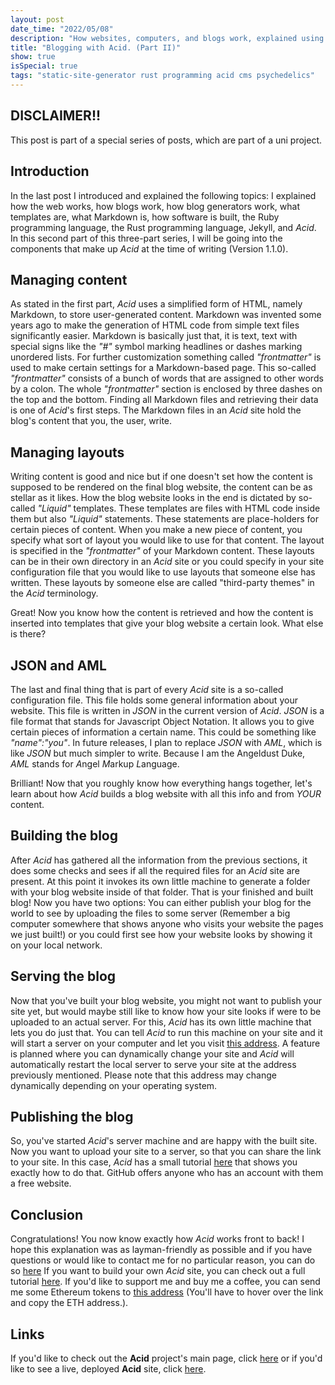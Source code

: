 ```yaml
---
layout: post
date_time: "2022/05/08"
description: "How websites, computers, and blogs work, explained using some psychedelics. (Part II)"
title: "Blogging with Acid. (Part II)"
show: true
isSpecial: true
tags: "static-site-generator rust programming acid cms psychedelics"
---
```


## DISCLAIMER!!

This post is part of a special series of posts, which are part of a uni project.

## Introduction

In the last post I introduced and explained the following topics: I explained how the web works, how blogs work, how blog generators work, what templates are, what Markdown is, how software is built, the Ruby programming language, the Rust programming language, Jekyll, and *Acid*. In this second part of this three-part series, I will be going into the components that make up *Acid* at the time of writing (Version 1.1.0).

## Managing content

As stated in the first part, *Acid* uses a simplified form of HTML, namely Markdown, to store user-generated content. Markdown was invented some years ago to make the generation of HTML code from simple text files significantly easier. Markdown is basically just that, it is text, text with special signs like the *"#"* symbol marking headlines or dashes marking unordered lists. For further customization something called *"frontmatter"* is used to make certain settings for a Markdown-based page. This so-called *"frontmatter"* consists of a bunch of words that are assigned to other words by a colon. The whole *"frontmatter"* section is enclosed by three dashes on the top and the bottom. Finding all Markdown files and retrieving their data is one of *Acid*'s first steps. The Markdown files in an *Acid* site hold the blog's content that you, the user, write.

## Managing layouts

Writing content is good and nice but if one doesn't set how the content is supposed to be rendered on the final blog website, the content can be as stellar as it likes. How the blog website looks in the end is dictated by so-called *"Liquid"* templates. These templates are files with HTML code inside them but also *"Liquid"* statements. These statements are place-holders for certain pieces of content. When you make a new piece of content, you specify what sort of layout you would like to use for that content. The layout is specified in the *"frontmatter"* of your Markdown content. These layouts can be in their own directory in an *Acid* site or you could specify in your site configuration file that you would like to use layouts that someone else has written. These layouts by someone else are called "third-party themes" in the *Acid* terminology.

Great! Now you know how the content is retrieved and how the content is inserted into templates that give your blog website a certain look. What else is there?

## JSON and AML

The last and final thing that is part of every *Acid* site is a so-called configuration file. This file holds some general information about your website. This file is written in *JSON* in the current version of *Acid*. *JSON* is a file format that stands for Javascript Object Notation. It allows you to give certain pieces of information a certain name. This could be something like *"name":"you"*. In future releases, I plan to replace *JSON* with *AML*, which is like *JSON* but much simpler to write. Because I am the Angeldust Duke, *AML* stands for *A*ngel *M*arkup *L*anguage.

Brilliant! Now that you roughly know how everything hangs together, let's learn about how *Acid* builds a blog website with all this info and from *YOUR* content.

## Building the blog

After *Acid* has gathered all the information from the previous sections, it does some checks and sees if all the required files for an *Acid* site are present. At this point it invokes its own little machine to generate a folder with your blog website inside of that folder. That is your finished and built blog! Now you have two options: You can either publish your blog for the world to see by uploading the files to some server (Remember a big computer somewhere that shows anyone who visits your website the pages we just built!) or you could first see how your website looks by showing it on your local network.

## Serving the blog

Now that you've built your blog website, you might not want to publish your site yet, but would maybe still like to know how your site looks if were to be uploaded to an actual server. For this, *Acid* has its own little machine that lets you do just that. You can tell *Acid* to run this machine on your site and it will start a server on your computer and let you visit [this address](https://localhost:1024). A feature is planned where you can dynamically change your site and *Acid* will automatically restart the local server to serve your site at the address previously mentioned. Please note that this address may change dynamically depending on your operating system.

## Publishing the blog

So, you've started *Acid*'s server machine and are happy with the built site. Now you want to upload your site to a server, so that you can share the link to your site. In this case, *Acid* has a small tutorial [here](https://github.com/iamtheblackunicorn/*Acid*/blob/main/docs/DEPLOYMENT.markdown) that shows you exactly how to do that. GitHub offers anyone who has an account with them a free website.

## Conclusion

Congratulations! You now know exactly how *Acid* works front to back! I hope this explanation was as layman-friendly as possible and if you have questions or would like to contact me for no particular reason, you can do so [here](https://twitter.com/angeldustduke) If you want to build your own *Acid* site, you can check out a full tutorial [here](https://github.com/iamtheblackunicorn/*Acid*/blob/main/docs/TUTORIAL.markdown). If you'd like to support me and buy me a coffee, you can send me some Ethereum tokens to [this address](0x5d7551C484bCd8769c57B4921a3FC80193b74Ce3
) (You'll have to hover over the link and copy the ETH address.).

## Links

If you'd like to check out the **Acid** project's main page, click [here](https://github.com/iamtheblackunicorn/*Acid*) or if you'd like to see a live, deployed **Acid** site, click [here](https://blckunicorn.art/*Acid*).
